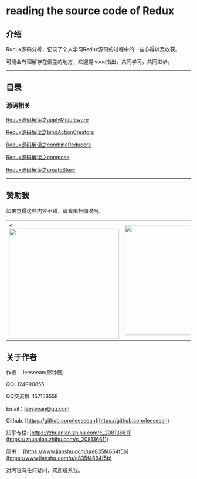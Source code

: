 # reading the source code of Redux

## 介绍

Rudux源码分析，记录了个人学习Redux源码的过程中的一些心得以及收获。

可能会有理解存在偏差的地方，欢迎提issue指出，共同学习，共同进步。

---

## 目录

### 源码相关

[Redux源码解读之applyMiddleware](./docs/applyMiddleware.md)

[Redux源码解读之bindActionCreators](./docs/bindActionCreators.md)

[Redux源码解读之combineReducers](./docs/combineReducers.md)

[Redux源码解读之compose](./docs/compose.md)

[Redux源码解读之createStore](./docs/createStore.md)

---

## 赞助我

如果觉得这些内容不错，请我喝杯咖啡吧。

<table>
  <tr>
    <td><<img src="https://leeseean.github.io/my-original-songs/alipay.jpg" width="300px" /></td>
    <td><img src="https://leeseean.github.io/my-original-songs/wechat.jpg" width="300px" /></td>
  </tr>
</table>

## 关于作者

作者： leeseean(邱铮辰)

QQ: 124990855 

QQ交流群: 157156558 

Email：leeseean@qq.com

Github: [https://github.com/leeseean](https://github.com/leeseean)

知乎专栏: [https://zhuanlan.zhihu.com/c_208136611](https://zhuanlan.zhihu.com/c_208136611)

简书： [https://www.jianshu.com/u/e835f4664f5b](https://www.jianshu.com/u/e835f4664f5b)

对内容有任何疑问，欢迎联系我。